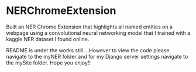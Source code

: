# NERChromeExtension
Built an NER Chrome Extension that highlights all named entities on a webpage using a convolutional neural networking model that I trained with a kaggle NER dataset I found online.

README is under the works still....However to view the code please navigate to the myNER folder and for my Django server settings navigate to the mySite folder. Hope you enjoy!!

